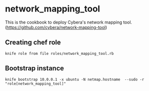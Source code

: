 network_mapping_tool
====================

This is the cookbook to deploy Cybera's network mapping tool. (https://github.com/cybera/network-mapping-tool)

## Creating chef role
```knife role from file roles/network_mapping_tool.rb```

## Bootstrap instance

```knife bootstrap 10.0.0.1 -x ubuntu -N netmap.hostname  --sudo -r "role[network_mapping_tool]"```
